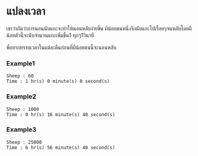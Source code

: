 # แปลงเวลา

   เขาว่ากันว่าการนอนนับแกะจะทำให้นอนหลับง่ายขึ้น ผีน้อยตนหนึ่งจึงนับแกะไปเรื่อยๆจนหลับโดยผีน้อยตัวนี้จะนับจำนวนแกะเพิ่มขึ้น1 ทุกๆ1วินาที
   
   พี่อยากทราบเวลาในแต่ละคืนก่อนที่ผีน้อยตนนี้จะนอนหลับ
    
### Example1
```
Sheep : 60
Time : 1 hr(s) 0 minute(s) 0 second(s)
```
### Example2
```
Sheep : 1000
Time : 0 hr(s) 16 minute(s) 40 second(s)
```
### Example3
```
Sheep : 25000
Time : 6 hr(s) 56 minute(s) 40 second(s)
```
